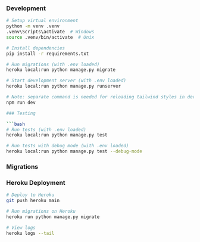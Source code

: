 ### Development

```bash
# Setup virtual environment
python -m venv .venv
.venv\Scripts\activate  # Windows
source .venv/bin/activate  # Unix

# Install dependencies
pip install -r requirements.txt

# Run migrations (with .env loaded)
heroku local:run python manage.py migrate

# Start development server (with .env loaded)
heroku local:run python manage.py runserver

# Note: separate command is needed for reloading tailwind styles in development
npm run dev

### Testing

```bash
# Run tests (with .env loaded)
heroku local:run python manage.py test

# Run tests with debug mode (with .env loaded)
heroku local:run python manage.py test --debug-mode
```

### Migrations


### Heroku Deployment

```bash
# Deploy to Heroku
git push heroku main

# Run migrations on Heroku
heroku run python manage.py migrate

# View logs
heroku logs --tail
```
